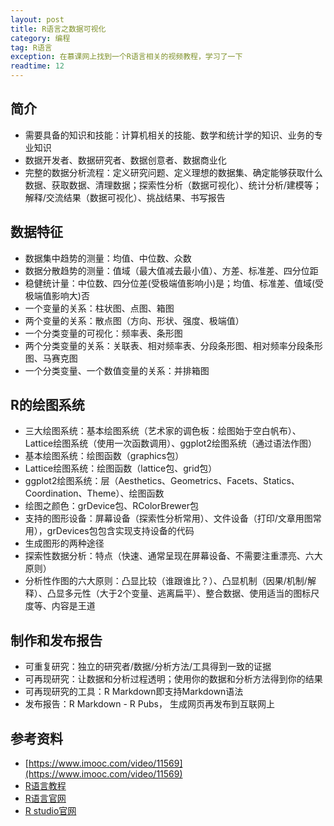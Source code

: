 ```yaml
---
layout: post
title: R语言之数据可视化
category: 编程
tag: R语言
exception: 在慕课网上找到一个R语言相关的视频教程，学习了一下
readtime: 12
---
```


## 简介
* 需要具备的知识和技能：计算机相关的技能、数学和统计学的知识、业务的专业知识
* 数据开发者、数据研究者、数据创意者、数据商业化
* 完整的数据分析流程：定义研究问题、定义理想的数据集、确定能够获取什么数据、获取数据、清理数据；探索性分析（数据可视化）、统计分析/建模等；解释/交流结果（数据可视化）、挑战结果、书写报告

## 数据特征
* 数据集中趋势的测量：均值、中位数、众数
* 数据分散趋势的测量：值域（最大值减去最小值）、方差、标准差、四分位距
* 稳健统计量：中位数、四分位差(受极端值影响小)是；均值、标准差、值域(受极端值影响大)否
* 一个变量的关系：柱状图、点图、箱图
* 两个变量的关系：散点图（方向、形状、强度、极端值）
* 一个分类变量的可视化：频率表、条形图
* 两个分类变量的关系：关联表、相对频率表、分段条形图、相对频率分段条形图、马赛克图
* 一个分类变量、一个数值变量的关系：并排箱图

## R的绘图系统
* 三大绘图系统：基本绘图系统（艺术家的调色板：绘图始于空白帆布）、Lattice绘图系统（使用一次函数调用）、ggplot2绘图系统（通过语法作图）
* 基本绘图系统：绘图函数（graphics包）
* Lattice绘图系统：绘图函数（lattice包、grid包）
* ggplot2绘图系统：层（Aesthetics、Geometrics、Facets、Statics、Coordination、Theme）、绘图函数
* 绘图之颜色：grDevice包、RColorBrewer包
* 支持的图形设备：屏幕设备（探索性分析常用）、文件设备（打印/文章用图常用），grDevices包包含实现支持设备的代码
* 生成图形的两种途径
* 探索性数据分析：特点（快速、通常呈现在屏幕设备、不需要注重漂亮、六大原则）
* 分析性作图的六大原则：凸显比较（谁跟谁比？）、凸显机制（因果/机制/解释）、凸显多元性（大于2个变量、逃离扁平）、整合数据、使用适当的图标尺度等、内容是王道

## 制作和发布报告
* 可重复研究：独立的研究者/数据/分析方法/工具得到一致的证据
* 可再现研究：让数据和分析过程透明；使用你的数据和分析方法得到你的结果
* 可再现研究的工具：R Markdown即支持Markdown语法
* 发布报告：R Markdown - R Pubs， 生成网页再发布到互联网上

## 参考资料
* [https://www.imooc.com/video/11569](https://www.imooc.com/video/11569)
* [R语言教程](https://www.w3cschool.cn/r/)
* [R语言官网](https://www.r-project.org/)
* [R studio官网](https://www.rstudio.com/)